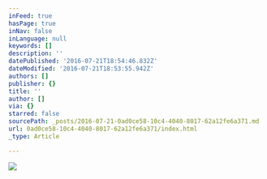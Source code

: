 ```yaml
---
inFeed: true
hasPage: true
inNav: false
inLanguage: null
keywords: []
description: ''
datePublished: '2016-07-21T18:54:46.832Z'
dateModified: '2016-07-21T18:53:55.942Z'
authors: []
publisher: {}
title: ''
author: []
via: {}
starred: false
sourcePath: _posts/2016-07-21-0ad0ce58-10c4-4040-8017-62a12fe6a371.md
url: 0ad0ce58-10c4-4040-8017-62a12fe6a371/index.html
_type: Article

---
```

![](https://the-grid-user-content.s3-us-west-2.amazonaws.com/b5e36bf1-b65b-4a97-8387-69f71b2dd0b0.jpg)